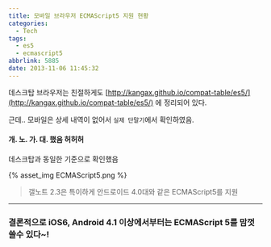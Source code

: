 ```yaml
---
title: 모바일 브라우저 ECMAScript5 지원 현황
categories:
  - Tech
tags:
  - es5
  - ecmascript5
abbrlink: 5885
date: 2013-11-06 11:45:32
---
```


데스크탑 브라우저는 친절하게도
[http://kangax.github.io/compat-table/es5/](http://kangax.github.io/compat-table/es5/) 에 정리되어 있다.

근데.. 모바일은 상세 내역이 없어서 `실제 단말기`에서 확인하였음.

#### 개. 노. 가. 대. 했음 허허허

데스크탑과 동일한 기준으로 확인했음

{% asset_img ECMAScript5.png %}

> 갤노트 2.3은 특이하게 안드로이드 4.0대와 같은 ECMAScript5를 지원

---

### 결론적으로 iOS6, Android 4.1 이상에서부터는 ECMAScript 5를 맘껏 쓸수 있다~!
